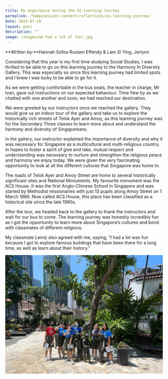 ```yaml
---
title: My experience during the SS Learning Journey
permalink: /tampinesians-connect/reflections/ss-learning-journey/
date: 2023-07-10
layout: post
description: ""
image: /images/we had a lot of fun!.jpg
---
```

**Written by:**Hannah Sofea Rustam Effendy & Lam Si Ying, Jerlynn

Considering that this year is my first time studying Social Studies, I was thrilled to be able to go on this learning journey to the Harmony In Diversity Gallery. This was especially so since this learning journey had limited spots and I knew I was lucky to be able to go for it. 

As we were getting comfortable in the bus seats, the teacher in charge, Mr Ivan, gave out instructions on our expected behaviour. Time flew by as we chatted with one another and soon, we had reached our destination. 

We were greeted by our instructors once we reached the gallery. They would give us an indoor tour of the gallery and take us to explore the historically rich streets of Telok Ayer and Amoy, as this learning journey was for the Secondary Three classes to learn more about and understand the harmony and diversity of Singaporeans.

In the gallery, our instructor explained the importance of diversity and why it was necessary for Singapore as a multicultural and multi-religious country. In hopes to foster a spirit of give and take, mutual respect and understanding was necessary to nurture and strengthen the religious peace and harmony we enjoy today. We were given the very fascinating opportunity to look at all the different cultures that Singapore was home to.

The roads of Telok Ayer and Amoy Street are home to several historically significant sites and National Monuments. My favourite monument was the ACS House. It was the first Anglo-Chinese School in Singapore and was started by Methodist missionaries with just 13 pupils along Amoy Street on 1 March 1886. Now called ACS House, this place has been classified as a historical site since the late 1990s.

After the tour, we headed back to the gallery to thank the instructors and wait for our bus to come. The learning journey was honestly incredibly fun as I got the opportunity to learn more about Singapore’s cultures and bond with classmates of different religions. 

My classmate Leiniz also agreed with me, saying, “I had a lot was fun because I got to explore famous buildings that have been there for a long time, as well as learn about their history.”

![We had a lot of fun!](/images/we%20had%20a%20lot%20of%20fun!.jpg)